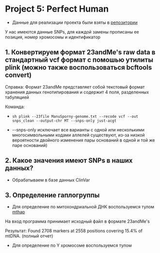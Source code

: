 # Project 5: Perfect Human 

- Данные для реализации проекта были взяты в [репозитории](https://github.com/msporny/dna)

У нас имеются данные SNPs, для каждой замены прописаны ее позиция, номер хромосомы и  идентификатор

## 1. Конвертируем формат 23andMe's raw data в стандартный vcf формат с помошью утилиты plink (можно также воспользоваться bcftools convert)

Справка: Формат 23andMe представляет собой текстовый формат хранения данных генотипирования и содержит 4 поля, разделенных табуляцией

Команда:
  
- ``sh plink --23file ManuSporny-genome.txt --recode vcf --out snps_clean --output-chr MT --snps-only just-acgt ``

- --snps-only исключает все варианты с одной или несколькими многосимвольными кодами аллелей
существуют, из-за низкой вероятности двойного изменения пары оснований в одной и той же паре оснований)

## 2. Какое значения имеют SNPs в наших данных?

- Обрабатываем в базе данных ClinVar

## 3. Определение гаплогруппы 

- Для определение по митохондриальной ДНК воспользуемся тулом [mthap](https://dna.jameslick.com/mthap/)

На вход программа принимает исходный файл в формате 23andMe's

Результат: Found 2708 markers at 2558 positions covering 15.4% of mtDNA. (полный отчет)

  
- Для определение по Y хромосоме воспользуемся тулом

